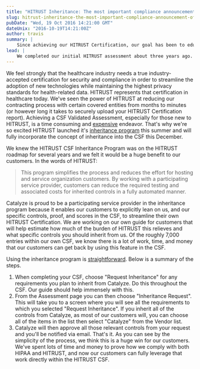 ```yaml
---
title: "HITRUST Inheritance: The most important compliance announcement of the year"
slug: hitrust-inheritance-the-most-important-compliance-announcement-of-the-year
pubDate: "Wed, 19 Oct 2016 14:21:00 GMT"
dateUnix: "2016-10-19T14:21:00Z"
author: travis
summary: |
    Since achieving our HITRUST Certification, our goal has been to educate the industry about our [experience][1], both positive and negative, with HITRUST, and lower the barrier for others to achieve HITRUST Certification.
lead: |
    We completed our initial HITRUST assessment about three years ago. The process of working with the HITRUST CSF, our 3rd party HITRUST approved auditors, and HITRUST as a certifying body had a steep learning curve; we've since completed additional HITRUST assessments and extended our HITRUST CSF Validated Assessment to include additional service providers and certify product and organizational changes. Since achieving our HITRUST Certification, our goal has been to educate the industry about our [experience][1], both positive and negative, with HITRUST, and lower the barrier for others to achieve HITRUST Certification.
---
```


We feel strongly that the healthcare industry needs a true industry-accepted certification for security and compliance in order to streamline the adoption of new technologies while maintaining the highest privacy standards for health-related data. HITRUST represents that certification in healthcare today.  We've seen the power of HITRUST at reducing our contracting process with certain covered entities from months to minutes (or however long it takes to securely upload your HITRUST Certification report). Achieving a CSF Validated Assessment, especially for those new to HITRUST, is a time consuming and [expensive][2] endeavor. That's why we're so excited HITRUST launched it's [inheritance program][3] this summer and will fully incorporate the concept of inheritance into the CSF this December.

We knew the HITRUST CSF Inheritance Program was on the HITRUST roadmap for several years and we felt it would be a huge benefit to our customers. In the words of HITRUST:

> This program simplifies the process and reduces the effort for hosting and service organization customers. By working with a participating service provider, customers can reduce the required testing and associated costs for inherited controls in a fully automated manner.

Catalyze is proud to be a participating service provider in the inheritance program because it enables our customers to explicitly lean on us, and our specific controls, proof, and scores in the CSF, to streamline their own HITRUST Certification. We are working on our own guide for customers that will help estimate how much of the burden of HITRUST this relieves and what specific controls you should inherit from us. Of the roughly 7,000 entries within our own CSF, we know there is a lot of work, time, and money that our customers can get back by using this feature in the CSF.

Using the inheritance program is [straightforward][4]. Below is a summary of the steps.

1. When completing your CSF, choose "Request Inheritance" for any requirements you plan to inherit from Catalyze. Do this throughout the CSF. Our guide should help immensely with this.
2. From the Assessment page you can then choose "Inheritance Request". This will take you to a screen where you will see all the requirements to which you selected "Request Inheritance". If you inherit all of the controls from Catalyze, as most of our customers will, you can choose all of the items in the list then select "Catalyze" from the Vendor list.
3. Catalyze will then approve all those relevant controls from your request and you'll be notified via email.
That's it. As you can see by the simplicity of the process, we think this is a huge win for our customers. We've spent lots of time and money to prove how we comply with both HIPAA and HITRUST, and now our customers can fully leverage that work directly within the HITRUST CSF.

[1]: http://content.catalyze.io/blog/catalyze-is-hitrust-certified
[2]: http://content.catalyze.io/blog/what-is-the-cost-of-a-hipaa-audit
[3]: https://hitrustalliance.net/documents/mycsf/mycsf_information/CSFInheritanceDatasheet.pdf
[4]: http://hitrustalliance.net/mycsf-user-guide/1/en/topic/inheriting-a-requirement-statement
